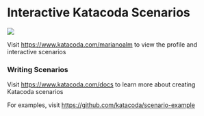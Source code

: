 # Interactive Katacoda Scenarios

[![](http://shields.katacoda.com/katacoda/marianoalm/count.svg)](https://www.katacoda.com/marianoalm "Get your profile on Katacoda.com")

Visit https://www.katacoda.com/marianoalm to view the profile and interactive scenarios

### Writing Scenarios
Visit https://www.katacoda.com/docs to learn more about creating Katacoda scenarios

For examples, visit https://github.com/katacoda/scenario-example
